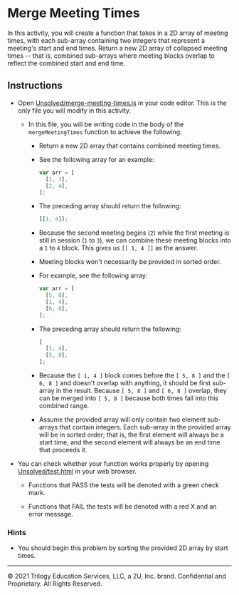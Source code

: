 # Merge Meeting Times

In this activity, you will create a function that takes in a 2D array of meeting times, with each sub-array containing two integers that represent a meeting's start and end times. Return a new 2D array of collapsed meeting times -- that is, combined sub-arrays where meeting blocks overlap to reflect the combined start and end time.

## Instructions

- Open [Unsolved/merge-meeting-times.js](Unsolved/merge-meeting-times.js) in your code editor. This is the only file you will modify in this activity.

  - In this file, you will be writing code in the body of the `mergeMeetingTimes` function to achieve the following:

    - Return a new 2D array that contains combined meeting times.

    - See the following array for an example:

      ```js
      var arr = [
        [1, 3],
        [2, 4],
      ];
      ```

    - The preceding array should return the following:

      ```js
      [[1, 4]];
      ```

    - Because the second meeting begins (`2`) while the first meeting is still in session (`1` to `3`), we can combine these meeting blocks into a `1` to `4` block. This gives us `[[ 1, 4 ]]` as the answer.

    - Meeting blocks won't necessarily be provided in sorted order.

    - For example, see the following array:

      ```js
      var arr = [
        [5, 8],
        [1, 4],
        [6, 8],
      ];
      ```

    - The preceding array should return the following:

      ```js
      [
        [1, 4],
        [5, 8],
      ];
      ```

    - Because the `[ 1, 4 ]` block comes before the `[ 5, 8 ]` and the `[ 6, 8 ]` and doesn't overlap with anything, it should be first sub-array in the result. Because `[ 5, 8 ]` and `[ 6, 8 ]` overlap, they can be merged into `[ 5, 8 ]` because both times fall into this combined range.

    - Assume the provided array will only contain two element sub-arrays that contain integers. Each sub-array in the provided array will be in sorted order; that is, the first element will always be a start time, and the second element will always be an end time that proceeds it.

- You can check whether your function works properly by opening [Unsolved/test.html](Unsolved/test.html) in your web browser.

  - Functions that PASS the tests will be denoted with a green check mark.

  - Functions that FAIL the tests will be denoted with a red X and an error message.

### Hints

- You should begin this problem by sorting the provided 2D array by start times.

---

© 2021 Trilogy Education Services, LLC, a 2U, Inc. brand. Confidential and Proprietary. All Rights Reserved.

